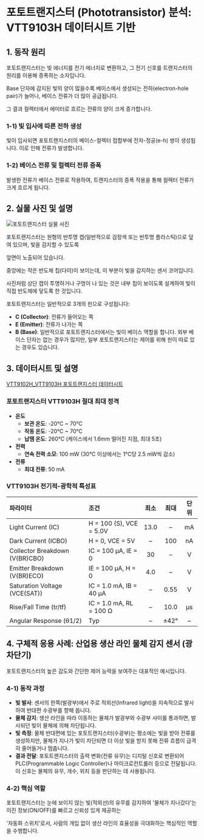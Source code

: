 # 포토트랜지스터 (Phototransistor) 분석: VTT9103H 데이터시트 기반

## 1. 동작 원리

포토트랜지스터는 빛 에너지를 전기 에너지로 변환하고, 그 전기 신호를 트랜지스터의 원리를 이용해 증폭하는 소자입니다.

Base 단자에 감지된 빛의 양이 많을수록 베이스에서 생성되는 전하(electron-hole pair)가 늘어나, 베이스 전류가 더 많이 공급됩니다. 

그 결과 컬렉터에서 에미터로 흐르는 전류의 양이 크게 증가합니다.

### 1-1) 빛 입사에 따른 전하 생성
빛이 입사되면 포토트랜지스터의 베이스-컬렉터 접합부에 전자-정공(e-h) 쌍이 생성됩니다. 이로 인해 전류가 발생합니다.

### 1-2) 베이스 전류 및 컬렉터 전류 증폭
발생한 전류가 베이스 전류로 작용하여, 트랜지스터의 증폭 작용을 통해 컬렉터 전류가 크게 흐르게 됩니다.

## 2. 실물 사진 및 설명

![포토트랜지스터 실물 사진](https://github.com/user-attachments/assets/2065b436-5a0b-4086-8bbd-88be8dc23701)

포토트랜지스터는 원형의 반투명 캡(일반적으로 검정색 또는 반투명 플라스틱)으로 덮여 있으며, 빛을 감지할 수 있도록 

앞면이 노출되어 있습니다. 

중앙에는 작은 반도체 칩(다이)이 보이는데, 이 부분이 빛을 감지하는 센서 코어입니다. 

사진처럼 상단 캡이 투명하거나 구멍이 나 있는 것은 내부 칩이 보이도록 설계하여 빛이 직접 반도체에 닿도록 한 것입니다.

포토트랜지스터는 일반적으로 3개의 핀으로 구성됩니다:
* **C (Collector)**: 전류가 들어오는 쪽
* **E (Emitter)**: 전류가 나가는 쪽
* **B (Base)**: 일반적으로 포토트랜지스터에서는 빛이 베이스 역할을 합니다. 외부 베이스 단자는 없는 경우가 많지만, 일부 포토트랜지스터는 제어를 위해 핀이 따로 있는 경우도 있습니다.

## 3. 데이터시트 및 설명

[VTT9102H_VTT9103H 포토트랜지스터 데이터시트](https://media.digikey.com/pdf/Data%20Sheets/Excelitas%20PDFs/VTT9102H_VTT9103H.pdf)

### 포토트랜지스터 VTT9103H 절대 최대 정격

* **온도**
    * **보관 온도**: -20°C ~ 70°C
    * **작동 온도**: -20°C ~ 70°C
    * **납땜 온도**: 260°C (케이스에서 1.6mm 떨어진 지점, 최대 5초)
* **전력**
    * **연속 전력 소모**: 100 mW (30°C 이상에서는 1°C당 2.5 mW씩 감소)
* **전류**
    * **최대 전류**: 50 mA

### VTT9103H 전기적-광학적 특성표

| 파라미터 | 조건 | 최소 | 최대 | 단위 |
| :--- | :--- | :---: | :---: | :---: |
| Light Current (IC) | H = 100 (S), VCE = 5.0V | 13.0 | – | mA |
| Dark Current (ICBO) | H = 0, VCE = 5V | – | 100 | nA |
| Collector Breakdown (V(BR)CBO) | IC = 100 μA, IE = 0 | 30 | – | V |
| Emitter Breakdown (V(BR)ECO) | IE = 100 μA, H = 0 | 4.0 | – | V |
| Saturation Voltage (VCE(SAT)) | IC = 1.0 mA, IB = 40 μA | – | 0.55 | V |
| Rise/Fall Time (tr/tf) | IC = 1.0 mA, RL = 100 Ω | – | 10.0 | μs |
| Angular Response (θ1/2) | Typ | – | ±42° | – |

## 4. 구체적 응용 사례: 산업용 생산 라인 물체 감지 센서 (광차단기)

포토트랜지스터의 높은 감도와 간단한 제어 능력을 보여주는 대표적인 예시입니다.

### 4-1) 동작 과정

* **빛 발사**: 센서의 한쪽(발광부)에서 주로 적외선(Infrared light)을 지속적으로 발사하여 반대편 수광부를 향해 쏩니다.
* **물체 감지**: 생산 라인을 따라 이동하는 물체가 발광부와 수광부 사이를 통과하면, 발사되던 빛이 물체에 의해 차단됩니다.
* **빛 측정**: 물체 반대편에 있는 포토트랜지스터(수광부)는 평소에는 빛을 받아 전류를 생성하지만, 물체가 지나가 빛이 차단되면 더 이상 빛을 받지 못해 전류 흐름이 급격히 줄어들거나 멈춥니다.
* **결과 전달**: 포토트랜지스터의 출력 변화(전류 유무)는 디지털 신호로 변환되어 PLC(Programmable Logic Controller)나 마이크로컨트롤러 등으로 전달됩니다. 이 신호는 물체의 유무, 개수, 위치 등을 판단하는 데 사용됩니다.

### 4-2) 핵심 역할

포토트랜지스터는 눈에 보이지 않는 빛(적외선)의 유무를 감지하여 '물체가 지나갔다'는 이진 정보(ON/OFF)를 빠르고 신뢰성 있게 제공하는 

'자동화 스위치'로서, 사람의 개입 없이 생산 라인의 효율성을 극대화하는 핵심적인 역할을 수행합니다.
